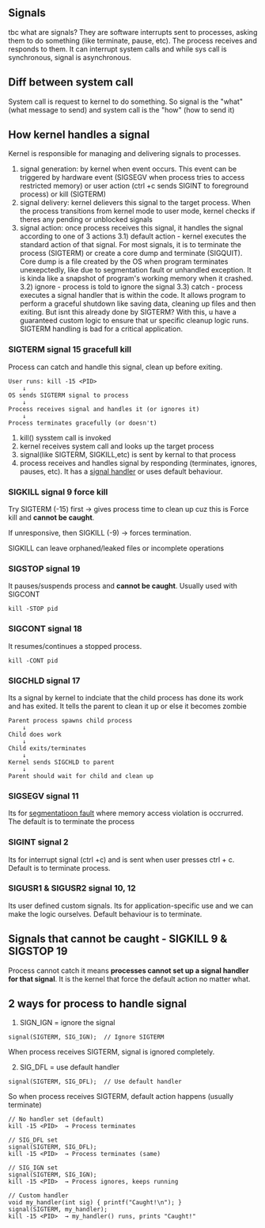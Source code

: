 ## Signals
tbc what are signals? They are software interrupts sent to processes, asking them to do something (like terminate, pause, etc). The process receives and responds to them. It can interrupt system calls and while sys call is synchronous, signal is asynchronous.

## Diff between system call
System call is request to kernel to do something. So signal is the "what" (what message to send) and system call is the "how" (how to send it)

## How kernel handles a signal
Kernel is responsible for managing and delivering signals to processes.
1) signal generation: by kernel when event occurs. This event can be triggered by hardware event (SIGSEGV when process tries to access restricted memory) or user action (ctrl +c sends SIGINT to foreground process) or kill (SIGTERM)
2) signal delivery: kernel delievers this signal to the target process. When the process transitions from kernel mode to user mode, kernel checks if theres any pending or unblocked signals
3) signal action: once process receives this signal, it handles the signal according to one of 3 actions
3.1) default action - kernel executes the standard action of that signal. For most signals, it is to terminate the process (SIGTERM) or create a core dump and terminate (SIGQUIT). Core dump is a file created by the OS when program terminates unexepctedly, like due to segmentation fault or unhandled exception. It is kinda like a snapshot of program's working memory when it crashed.
3.2) ignore - process is told to ignore the signal
3.3) catch - process executes a signal handler that is within the code. It allows program to perform a graceful shutdown like saving data, cleaning up files and then exiting. But isnt this already done by SIGTERM? With this, u have a guaranteed custom logic to ensure that ur specific cleanup logic runs. SIGTERM handling is bad for a critical application.

### SIGTERM signal 15 gracefull kill
Process can catch and handle this signal, clean up before exiting.
```
User runs: kill -15 <PID>
    ↓
OS sends SIGTERM signal to process
    ↓
Process receives signal and handles it (or ignores it)
    ↓
Process terminates gracefully (or doesn't)
```
1) kill() sysstem call is invoked
2) kernel receives system call and looks up the target process
3) signal(like SIGTERM, SIGKILL,etc) is sent by kernal to that process
4) process receives and handles signal by responding (terminates, ignores, pauses, etc). It has a [signal handler](https://github.com/brian6484/CSKnowledge/blob/main/Operating%20System/Linux/Signal/Signal%20Handler.md) or uses default behaviour.

### SIGKILL signal 9 force kill
Try SIGTERM (-15) first → gives process time to clean up cuz this is Force kill and **cannot be caught**. 

If unresponsive, then SIGKILL (-9) → forces termination.

SIGKILL can leave orphaned/leaked files or incomplete operations

### SIGSTOP signal 19
It pauses/suspends process and **cannot be caught**. Usually used with SIGCONT
```
kill -STOP pid
```

### SIGCONT signal 18
It resumes/continues a stopped process.
```
kill -CONT pid
```

### SIGCHLD signal 17
Its a signal by kernel to indciate that the child process has done its work and has exited. It tells the parent to clean it up or else it becomes zombie 
```
Parent process spawns child process
    ↓
Child does work
    ↓
Child exits/terminates
    ↓
Kernel sends SIGCHLD to parent
    ↓
Parent should wait for child and clean up
```

### SIGSEGV signal 11
Its for [segmentatioon fault](https://github.com/brian6484/CSKnowledge/blob/main/Operating%20System/Linux/Signal/SegmentationFault.md) where memory access violation is occrurred. The default is to terminate the process 

### SIGINT signal 2
Its for interrupt signal (ctrl +c) and is sent when user presses ctrl + c. Default is to terminate process.

### SIGUSR1 & SIGUSR2 signal 10, 12
Its user defined custom signals. Its for application-specific use and we can make the logic ourselves. Default behaviour is to terminate.

## Signals that cannot be caught - SIGKILL 9 & SIGSTOP 19
Process cannot catch it means **processes cannot set up a signal handler for that signal**. It is the kernel that force the default
action no matter what.

## 2 ways for process to handle signal
1) SIGN_IGN = ignore the signal
```
signal(SIGTERM, SIG_IGN);  // Ignore SIGTERM
```
When process receives SIGTERM, signal is ignored completely.

2) SIG_DFL = use default handler
```
signal(SIGTERM, SIG_DFL);  // Use default handler
```
So when process receives SIGTERM, default action happens (usually terminate) 
```
// No handler set (default)
kill -15 <PID>  → Process terminates

// SIG_DFL set
signal(SIGTERM, SIG_DFL);
kill -15 <PID>  → Process terminates (same)

// SIG_IGN set
signal(SIGTERM, SIG_IGN);
kill -15 <PID>  → Process ignores, keeps running

// Custom handler
void my_handler(int sig) { printf("Caught!\n"); }
signal(SIGTERM, my_handler);
kill -15 <PID>  → my_handler() runs, prints "Caught!"
```
